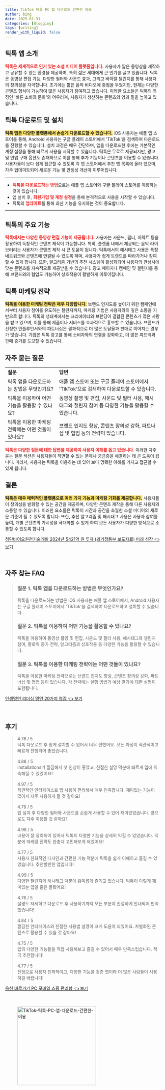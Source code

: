 ```yaml
---
title: TikTok 틱톡 PC 앱 다운로드 간편한 이용
author: bing
date: 2025-01-31
categories: [Blogging]
tags: [writing]
render_with_liquid: false
---
```



<h2 id='틱톡 앱 소개'>틱톡 앱 소개</h2>

<p><b><span style="color: #ee2323;">틱톡은 세계적으로 인기 있는 소셜 미디어 플랫폼입니다.</span></b> 사용자가 짧은 동영상을 제작하고 공유할 수 있는 환경을 제공하며, 특히 젊은 세대에게 큰 인기를 끌고 있습니다. 틱톡은 동영상 편집 기능, 다양한 필터와 사운드 효과, 그리고 바이럴 챌린지를 통해 사용자의 창의성을 자극합니다. 초기에는 짧은 음악 비디오에 중점을 두었지만, 현재는 다양한 콘텐츠 형식이 가능하여 많은 사용자가 참여하고 있습니다. 이러한 요소들은 틱톡의 특징인 '빠른 소비의 문화'와 어우러져, 사용자가 생산하는 콘텐츠의 양과 질을 높이고 있습니다.</p>

<h2 id='틱톡 다운로드 및 설치'>틱톡 다운로드 및 설치</h2>

<p><b><span style="background-color: #ffe066;">틱톡 앱은 다양한 플랫폼에서 손쉽게 다운로드할 수 있습니다.</span></b> iOS 사용자는 애플 앱 스토어를 통해, Android 사용자는 구글 플레이 스토어에서 'TikTok'을 검색하여 다운로드를 진행할 수 있습니다. 설치 과정은 매우 간단하며, 앱을 다운로드한 후에는 기본적인 계정 설정을 통해 빠르게 사용을 시작할 수 있습니다. 틱톡은 무료로 제공되지만, 광고 및 인앱 구매 옵션도 존재하므로 이를 통해 추가 기능이나 콘텐츠를 이용할 수 있습니다. 사용자들이 보다 쉽게 접근할 수 있도록 각 앱 스토어에서 추천 앱 목록에 올라 있으며, 자주 업데이트되어 새로운 기능 및 안정성 개선이 이루어집니다.</p>

<hr />

<ul>
    <li><b><span style="color: #ee2323;">틱톡을 다운로드하는 방법</span></b>으로는 애플 앱 스토어와 구글 플레이 스토어를 이용하는 것이 있습니다.</li>
    <li>앱 설치 후, <b><span style="color: #ee2323;">회원가입 및 계정 설정</span></b>을 통해 본격적으로 사용을 시작할 수 있습니다.</li>
    <li>틱톡의 <b><span style="color: #ee2323;">업데이트</span></b>를 통해 최신 기능을 유지하는 것이 중요합니다.</li>
</ul>

<hr />

<h2 id='틱톡의 주요 기능'>틱톡의 주요 기능</h2>

<p><b><span style="color: #ee2323;">틱톡에서는 다양한 동영상 편집 기능이 제공됩니다.</span></b> 사용자는 사운드, 필터, 이펙트 등을 활용하여 독창적인 콘텐츠 제작이 가능합니다. 특히, 플랫폼 내에서 제공되는 음악 라이브러리는 사용자가 콘텐츠 제작 시 큰 도움이 됩니다. 틱톡에서의 해시태그 사용은 특정 네트워크와 콘텐츠에 연결될 수 있도록 하며, 사용자가 쉽게 트렌드를 따라가거나 참여할 수 있게 합니다. 또한, 알고리즘 기반의 추천 시스템이 활성화되어 사용자의 관심사에 맞는 콘텐츠를 지속적으로 제공받을 수 있습니다. 광고 페이지나 캠페인 및 챌린지를 통해 브랜드와의 협업도 가능하여 상호작용이 활발하게 이루어집니다.</p>

<h2 id='틱톡 마케팅 전략'>틱톡 마케팅 전략</h2>

<p><b><span style="background-color: #ffe066;">틱톡을 이용한 마케팅 전략은 매우 다양합니다.</span></b> 브랜드 인지도를 높이기 위한 캠페인에서부터 사용자 참여를 유도하는 챌린지까지, 마케팅 기법은 사용자와의 깊은 소통을 기반으로 합니다. 틱톡의 생태계에서는 크리에이터와 브랜딩이 결합된 콘텐츠가 많은 사랑을 받고 있으며, 이를 통해 제품이나 서비스를 효과적으로 홍보할 수 있습니다. 브랜드가 선정한 인플루언서와의 파트너십은 결과적으로 더 많은 도달율과 판매로 이어지는 경우가 많습니다. 기업은 틱톡 광고를 통해 소비자와의 연결을 강화하고, 더 많은 피드백과 판매 증가를 도모할 수 있습니다.</p>

<h2 id='자주 묻는 질문'>자주 묻는 질문</h2>

<table>
    <tr>
        <td><b>질문</b></td>
        <td><b>답변</b></td>
    </tr>
    <tr>
        <td>틱톡 앱을 다운로드하는 방법은 무엇인가요?</td>
        <td>애플 앱 스토어 또는 구글 플레이 스토어에서 'TikTok'으로 검색하여 다운로드할 수 있습니다.</td>
    </tr>
    <tr>
        <td>틱톡을 이용하여 어떤 기능을 활용할 수 있나요?</td>
        <td>동영상 촬영 및 편집, 사운드 및 필터 사용, 해시태그와 챌린지 참여 등 다양한 기능을 활용할 수 있습니다.</td>
    </tr>
    <tr>
        <td>틱톡을 이용한 마케팅 전략에는 어떤 것들이 있나요?</td>
        <td>브랜드 인지도 향상, 콘텐츠 창의성 강화, 파트너십 및 협업 등의 전략이 있습니다.</td>
    </tr>
</table>

<p><b><span style="color: #ee2323;">틱톡은 다양한 질문에 대한 답변을 제공하여 사용자 이해를 돕고 있습니다.</span></b> 이러한 자주 묻는 질문 섹션은 사용자들이 직면할 수 있는 문제나 궁금증을 해결하는 데 큰 도움이 됩니다. 따라서, 사용자는 틱톡을 이용하는 데 있어 보다 명확한 이해를 가지고 접근할 수 있게 됩니다.</p>

<h2 id='결론'>결론</h2>

<p><b><span style="background-color: #ffe066;">틱톡은 매우 매력적인 플랫폼으로 여러 가지 기능과 마케팅 기회를 제공합니다.</span></b> 사용자들이 창의성을 발휘할 수 있는 공간을 제공하며, 다양한 콘텐츠 제작을 통해 다른 사용자와 소통할 수 있습니다. 이러한 요소들은 틱톡이 시간과 공간을 초월한 소셜 미디어의 새로운 기준이 될 수 있도록 합니다. 또한, 추천 알고리즘 및 해시태그 사용은 사용자 참여를 높여, 개별 콘텐츠의 가시성을 극대화할 수 있게 하여 모든 사용자가 다양한 방식으로 소통할 수 있도록 합니다.</p>


<p><a class="click-button" title="첨단바이오원천기술개발 2024년 5421억 원 투자 (과기정통부 보도자료) 미래 성장" href="https://adkhouse.github.io/posts/%EC%B2%A8%EB%8B%A8%EB%B0%94%EC%9D%B4%EC%98%A4%EC%9B%90%EC%B2%9C%EA%B8%B0%EC%88%A0%EA%B0%9C%EB%B0%9C-2024%EB%85%84-5421%EC%96%B5-%EC%9B%90-%ED%88%AC%EC%9E%90-(%EA%B3%BC%EA%B8%B0%EC%A0%95%ED%86%B5%EB%B6%80-%EB%B3%B4%EB%8F%84%EC%9E%90%EB%A3%8C)-%EB%AF%B8%EB%9E%98-%EC%84%B1%EC%9E%A5/" rel="dofollow">첨단바이오원천기술개발 2024년 5421억 원 투자 (과기정통부 보도자료) 미래 성장 👈 보기</a></p><br>
<h2 id='자주_찾는_FAQ'>자주 찾는 FAQ</h2>
<div itemscope="" itemtype="https://schema.org/FAQPage"> 
<blockquote> 
<div itemscope="" itemprop="mainEntity" itemtype="https://schema.org/Question"> 
<h3 itemprop="name">질문 1. 틱톡 앱을 다운로드하는 방법은 무엇인가요?</h3> 
<div itemscope="" itemprop="acceptedAnswer" itemtype="https://schema.org/Answer"> 
<span itemprop="text"> 
<p>틱톡을 다운로드하는 방법은 iOS 사용자는 애플 앱 스토어에서, Android 사용자는 구글 플레이 스토어에서 'TikTok'을 검색하여 다운로드하고 설치할 수 있습니다.</p> 
</span> 
</div> 
</div> 
<div itemscope="" itemprop="mainEntity" itemtype="https://schema.org/Question"> 
<h3 itemprop="name">질문 2. 틱톡을 이용하여 어떤 기능을 활용할 수 있나요?</h3> 
<div itemscope="" itemprop="acceptedAnswer" itemtype="https://schema.org/Answer"> 
<span itemprop="text"> 
<p>틱톡을 이용하여 동영상 촬영 및 편집, 사운드 및 필터 사용, 해시태그와 챌린지 참여, 팔로워 증가 전략, 알고리즘과 상호작용 등 다양한 기능을 활용할 수 있습니다.</p> 
</span> 
</div> 
</div> 
<div itemscope="" itemprop="mainEntity" itemtype="https://schema.org/Question"> 
<h3 itemprop="name">질문 3. 틱톡을 이용한 마케팅 전략에는 어떤 것들이 있나요?</h3> 
<div itemscope="" itemprop="acceptedAnswer" itemtype="https://schema.org/Answer"> 
<span itemprop="text"> 
<p>틱톡을 이용한 마케팅 전략으로는 브랜드 인지도 향상, 콘텐츠 창의성 강화, 파트너십 및 협업 등이 있습니다. 각 전략에는 실행 방법과 예상 결과에 대한 설명이 포함됩니다.</p> 
</span> 
</div> 
</div> 
</blockquote> 
</div>
<p><a class="click-button" title="인생명언 리더십 명언 20가지 영감" href="https://adkhouse.github.io/posts/%EC%9D%B8%EC%83%9D%EB%AA%85%EC%96%B8-%EB%A6%AC%EB%8D%94%EC%8B%AD-%EB%AA%85%EC%96%B8-20%EA%B0%80%EC%A7%80-%EC%98%81%EA%B0%90/" rel="dofollow">인생명언 리더십 명언 20가지 영감 👈 보기</a></p><br>
<h2 id='후기'>후기</h2>
<div itemscope itemtype="https://schema.org/Product">
  <blockquote>
  <div itemprop="review" itemscope itemtype="https://schema.org/Review">
      <div itemprop="reviewRating" itemscope itemtype="https://schema.org/Rating"> <span itemprop="ratingValue">4.76</span> / <span itemprop="bestRating">5</span> </div>
      <span itemprop="reviewBody">틱톡 다운로드 후 쉽게 설치할 수 있어서 너무 편했어요. 모든 과정이 직관적이고 빠르게 진행되어 좋았습니다.</span>
  </div>
  <br>
  <div itemprop="review" itemscope itemtype="https://schema.org/Review">
      <div itemprop="reviewRating" itemscope itemtype="https://schema.org/Rating"> <span itemprop="ratingValue">4.88</span> / <span itemprop="bestRating">5</span> </div>
      <span itemprop="reviewBody"> installations가 깔끔해서 첫 인상이 좋았고, 친절한 설명 덕분에 빠르게 앱에 익숙해질 수 있었어요!</span>
  </div>
  <br>
  <div itemprop="review" itemscope itemtype="https://schema.org/Review">
      <div itemprop="reviewRating" itemscope itemtype="https://schema.org/Rating"> <span itemprop="ratingValue">4.97</span> / <span itemprop="bestRating">5</span> </div>
      <span itemprop="reviewBody">직관적인 인터페이스로 앱 사용이 편리해서 매우 만족합니다. 재미있는 기능이 많아서 자주 사용하게 될 것 같아요!</span>
  </div>
  <br>
  <div itemprop="review" itemscope itemtype="https://schema.org/Review">
      <div itemprop="reviewRating" itemscope itemtype="https://schema.org/Rating"> <span itemprop="ratingValue">4.79</span> / <span itemprop="bestRating">5</span> </div>
      <span itemprop="reviewBody">앱 설치 후 다양한 필터와 사운드를 손쉽게 사용할 수 있어 재미있었습니다. 앞으로도 자주 이용할 것 같아요!</span>
  </div>
  <br>
  <div itemprop="review" itemscope itemtype="https://schema.org/Review">
      <div itemprop="reviewRating" itemscope itemtype="https://schema.org/Rating"> <span itemprop="ratingValue">4.98</span> / <span itemprop="bestRating">5</span> </div>
      <span itemprop="reviewBody">내용이 잘 정리되어 있어서 틱톡의 다양한 기능을 상세히 익힐 수 있었습니다. 덕분에 마케팅 전략도 한층더 고민해보게 되었어요!</span>
  </div>
  <br>
  <div itemprop="review" itemscope itemtype="https://schema.org/Review">
      <div itemprop="reviewRating" itemscope itemtype="https://schema.org/Rating"> <span itemprop="ratingValue">4.77</span> / <span itemprop="bestRating">5</span> </div>
      <span itemprop="reviewBody">사용자 친화적인 디자인과 간편한 기능 덕분에 틱톡을 쉽게 이해하고 즐길 수 있었습니다. 추천할만한 앱입니다!</span>
  </div>
  <br>
  <div itemprop="review" itemscope itemtype="https://schema.org/Review">
      <div itemprop="reviewRating" itemscope itemtype="https://schema.org/Rating"> <span itemprop="ratingValue">4.99</span> / <span itemprop="bestRating">5</span> </div>
      <span itemprop="reviewBody">다양한 챌린지와 해시태그 덕분에 흥미롭게 즐기고 있습니다. 틱톡이 이렇게 재미있는 앱일 줄은 몰랐어요!</span>
  </div>
  <br>
  <div itemprop="review" itemscope itemtype="https://schema.org/Review">
      <div itemprop="reviewRating" itemscope itemtype="https://schema.org/Rating"> <span itemprop="ratingValue">4.76</span> / <span itemprop="bestRating">5</span> </div>
      <span itemprop="reviewBody">설명도 자세하고 다운로드 후 사용하기까지 모든 부분이 친절하게 안내되어 만족했습니다!</span>
  </div>
  <br>
  <div itemprop="review" itemscope itemtype="https://schema.org/Review">
      <div itemprop="reviewRating" itemscope itemtype="https://schema.org/Rating"> <span itemprop="ratingValue">4.84</span> / <span itemprop="bestRating">5</span> </div>
      <span itemprop="reviewBody">깔끔한 인터페이스와 친절한 사용법 설명이 크게 도움이 되었어요. 차별화된 콘텐츠로 활용할 수 있을 것 같아요!</span>
  </div>
  <br>
  <div itemprop="review" itemscope itemtype="https://schema.org/Review">
      <div itemprop="reviewRating" itemscope itemtype="https://schema.org/Rating"> <span itemprop="ratingValue">4.75</span> / <span itemprop="bestRating">5</span> </div>
      <span itemprop="reviewBody">앱의 다양한 기능들을 직접 사용해보고 즐길 수 있어서 매우 만족스럽습니다. 적극 추천합니다!</span>
  </div>
  <br>
  <div itemprop="review" itemscope itemtype="https://schema.org/Review">
      <div itemprop="reviewRating" itemscope itemtype="https://schema.org/Rating"> <span itemprop="ratingValue">4.77</span> / <span itemprop="bestRating">5</span> </div>
      <span itemprop="reviewBody">진정으로 사용자 친화적이고, 다양한 기능을 갖춘 앱이라 더 많은 사람들이 사용하길 바랍니다!</span>
  </div>
  </blockquote>
</div>
<p><a class="click-button" title="옥션 바로가기 PC 모바일 쇼핑 편리함" href="https://adkhouse.github.io/posts/%EC%98%A5%EC%85%98-%EB%B0%94%EB%A1%9C%EA%B0%80%EA%B8%B0-PC-%EB%AA%A8%EB%B0%94%EC%9D%BC-%EC%87%BC%ED%95%91-%ED%8E%B8%EB%A6%AC%ED%95%A8/" rel="dofollow">옥션 바로가기 PC 모바일 쇼핑 편리함 👈 보기</a></p><br>
<figure class="image"><img src="https://adkhouse.github.io/assets/img/thumbnail/TikTok-틱톡-PC-앱-다운로드-간편한-이용.webp" alt="TikTok-틱톡-PC-앱-다운로드-간편한-이용" width="256" height="256"></figure>